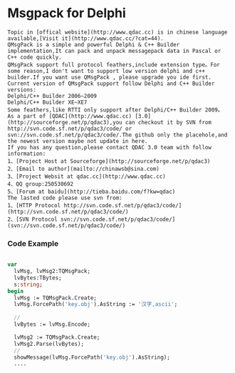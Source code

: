 # Msgpack for Delphi
    Topic in [offical website](http://www.qdac.cc) is in chinese language available,[Visit it](http://www.qdac.cc/?cat=44).
    QMsgPack is a simple and powerful Delphi & C++ Builder implementation,It can pack and unpack messagepack data in Pascal or C++ code quickly.
    QMsgPack support full protocol feathers,include extension type。For some reason,I don't want to support low version delphi and c++ builder.If you want use QMsgPack , please upgrade you ide first.
    Current version of QMsgPack support follow Delphi and C++ Builder versions:
    Delphi/C++ Builder 2006~2009
    Delphi/C++ Builder XE~XE7
    Some feathers,like RTTI only support after Delphi/C++ Builder 2009。
    As a part of [QDAC](http://www.qdac.cc) [3.0](http://sourceforge.net/p/qdac3),you can checkout it by SVN from http://svn.code.sf.net/p/qdac3/code/ or svn://svn.code.sf.net/p/qdac3/code/.The github only the placehole,and the newest version maybe not update in here.
    If you has any question,please contact QDAC 3.0 team with follow information:
    1、[Project Host at Sourceforge](http://sourceforge.net/p/qdac3)
    2、[Email to author](mailto://chinawsb@sina.com)
    3、[Project Websit at qdac.cc](http://www.qdac.cc)
    4、QQ group:250530692
    5、[Forum at baidu](http://tieba.baidu.com/f?kw=qdac)
    The lasted code please use svn from:
    1、[HTTP Protocol http://svn.code.sf.net/p/qdac3/code/](http://svn.code.sf.net/p/qdac3/code/)
    2、[SVN Protocol svn://svn.code.sf.net/p/qdac3/code/](svn://svn.code.sf.net/p/qdac3/code/) 
    
### Code Example
```Pascal

var
  lvMsg, lvMsg2:TQMsgPack;
  lvBytes:TBytes;
  s:string;
begin
  lvMsg := TQMsgPack.Create;
  lvMsg.ForcePath('key.obj').AsString := '汉字,ascii';
    
  //
  lvBytes := lvMsg.Encode;

  lvMsg2 := TQMsgPack.Create;
  lvMsg2.Parse(lvBytes);
  //
  showMessage(lvMsg.ForcePath('key.obj').AsString);
  ....
  
  ```
